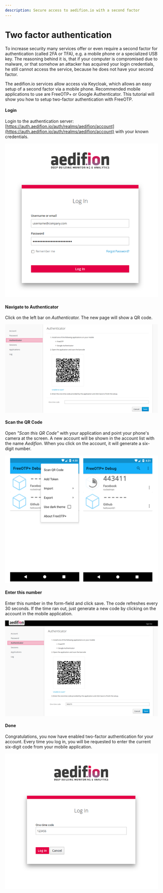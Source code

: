 ```yaml
---
description: Secure access to aedifion.io with a second factor
---
```


# Two factor authentication

To increase security many services offer or even require a second factor for authentication \(called 2FA or TFA\), e.g. a mobile phone or a specialized USB key. The reasoning behind it is, that if your computer is compromised due to malware, or that somehow an attacker has acquired your login credentials, he still cannot access the service, because he does not have your second factor.

The aedifion.io services allow access via Keycloak, which allows an easy setup of a second factor via a mobile phone. Recommended mobile applications to use are FreeOTP+ or Google Authenticator. This tutorial will show you how to setup two-factor authentication with FreeOTP.

#### **Login**

Login to the authentication server: [https://auth.aedifion.io/auth/realms/aedifion/account](https://auth.aedifion.io/auth/realms/aedifion/account) with your known credentials.

![](../../.gitbook/assets/image%20%289%29.png)

#### Navigate to Authenticator

Click on the left bar on _Authenticator._ The new page will show a QR code.

![](../../.gitbook/assets/image%20%285%29.png)

#### Scan the QR Code

Open _"Scan this QR Code"_ with your application and point your phone's camera at the screen. A new account will be shown in the account list with the name _Aedifion_. When you click on the account, it will generate a six-digit number.

![](../../.gitbook/assets/image%20%287%29.png)

#### Enter this number

Enter this number in the form-field and click save. The code refreshes every 30 seconds. If the time ran out, just generate a new code by clicking on the account in the mobile application.

![](../../.gitbook/assets/image%20%2814%29.png)

#### Done

Congratulations, you now have enabled two-factor authentication for your account. Every time you log in, you will be requested to enter the current six-digit code from your mobile application.

![](../../.gitbook/assets/image%20%286%29.png)

